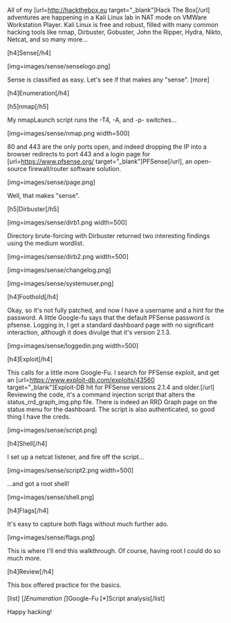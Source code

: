 All of my [url=http://hackthebox.eu target="_blank"]Hack The Box[/url] adventures are happening in a Kali Linux lab in NAT mode on VMWare Workstation Player. Kali Linux is free and robust, filled with many common hacking tools like nmap, Dirbuster, Gobuster, John the Ripper, Hydra, Nikto, Netcat, and so many more…

[h4]Sense[/h4]

[img=images/sense/senselogo.png]

Sense is classified as easy.  Let's see if that makes any "sense". [more]

[h4]Enumeration[/h4]

[h5]nmap[/h5]

My nmapLaunch script runs the -T4, -A, and -p- switches...

[img=images/sense/nmap.png width=500]

80 and 443 are the only ports open, and indeed dropping the IP into a browser redirects to port 443 and a login page for [url=https://www.pfsense.org/ target="_blank"]PFSense[/url], an open-source firewall/router software solution.

[img=images/sense/page.png]

Well, that makes "sense".

[h5]Dirbuster[/h5]

[img=images/sense/dirb1.png width=500]

Directory brute-forcing with Dirbuster returned two interesting findings using the medium wordlist.

[img=images/sense/dirb2.png width=500]

[img=images/sense/changelog.png]

[img=images/sense/systemuser.png]

[h4]Foothold[/h4]

Okay, so it's not fully patched, and now I have a username and a hint for the password.  A little Google-fu says that the default PFSense password is pfsense.  Logging in, I get a standard dashboard page with no significant interaction, although it does divulge that it's version 2.1.3.

[img=images/sense/loggedin.png width=500]


[h4]Exploit[/h4]


This calls for a little more Google-Fu.  I search for PFSense exploit, and get an [url=https://www.exploit-db.com/exploits/43560 target="_blank"]Exploit-DB hit for PFSense versions 2.1.4 and older.[/url]  Reviewing the code, it's a command injection script that alters the status_rrd_graph_img.php file.  There is indeed an RRD Graph page on the status menu for the dashboard.  The script is  also authenticated, so good thing I have the creds.

[img=images/sense/script.png]

[h4]Shell[/h4]

I set up a netcat listener, and fire off the script...

[img=images/sense/script2.png width=500]

...and got a root shell!

[img=images/sense/shell.png]


[h4]Flags[/h4]


It's easy to capture both flags without much further ado.

[img=images/sense/flags.png]

This is where I'll end this walkthrough.  Of course, having root I could do so much more. 


[h4]Review[/h4]

This box offered practice for the basics.

[list]
[*]Enumeration
[*]Google-Fu
[*]Script analysis[/list]

Happy hacking!










